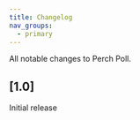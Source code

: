 ```yaml
---
title: Changelog
nav_groups:
  - primary
---
```


All notable changes to Perch Poll.


## [1.0]

Initial release

